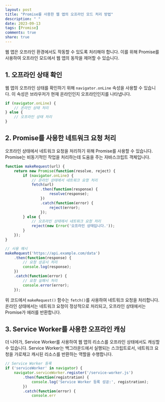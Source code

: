 ```yaml
---
layout: post
title: "Promise를 사용한 웹 앱의 오프라인 모드 처리 방법"
description: " "
date: 2023-09-13
tags: [Promise]
comments: true
share: true
---
```


웹 앱은 오프라인 환경에서도 작동할 수 있도록 처리해야 합니다. 이를 위해 Promise를 사용하여 오프라인 모드에서 웹 앱의 동작을 제어할 수 있습니다.

## 1. 오프라인 상태 확인

웹 앱의 오프라인 상태를 확인하기 위해 `navigator.onLine` 속성을 사용할 수 있습니다. 이 속성은 브라우저가 현재 온라인인지 오프라인인지를 나타냅니다.

```javascript
if (navigator.onLine) {
    // 온라인 상태 처리
} else {
    // 오프라인 상태 처리
}
```

## 2. Promise를 사용한 네트워크 요청 처리

오프라인 상태에서 네트워크 요청을 처리하기 위해 Promise를 사용할 수 있습니다. Promise는 비동기적인 작업을 처리하는데 도움을 주는 자바스크립트 객체입니다.

```javascript
function makeRequest(url) {
    return new Promise(function(resolve, reject) {
        if (navigator.onLine) {
            // 온라인 상태에서 네트워크 요청 처리
            fetch(url)
                .then(function(response) {
                    resolve(response);
                })
                .catch(function(error) {
                    reject(error);
                });
        } else {
            // 오프라인 상태에서 네트워크 요청 처리
            reject(new Error('오프라인 상태입니다.'));
        }
    });
}

// 사용 예시
makeRequest('https://api.example.com/data')
    .then(function(response) {
        // 요청 성공시 처리
        console.log(response);
    })
    .catch(function(error) {
        // 요청 실패시 처리
        console.error(error);
    });
```

위 코드에서 `makeRequest()` 함수는 `fetch()`를 사용하여 네트워크 요청을 처리합니다. 온라인 상태에서는 네트워크 요청이 정상적으로 처리되고, 오프라인 상태에서는 Promise가 에러를 반환합니다.

## 3. Service Worker를 사용한 오프라인 캐싱

더 나아가, Service Worker를 사용하여 웹 앱의 리소스를 오프라인 상태에서도 캐싱할 수 있습니다. Service Worker는 백그라운드에서 실행되는 스크립트로서, 네트워크 요청을 가로채고 캐시된 리소스를 반환하는 역할을 수행합니다.

```javascript
// Service Worker 등록
if ('serviceWorker' in navigator) {
    navigator.serviceWorker.register('/service-worker.js')
        .then(function(registration) {
            console.log('Service Worker 등록 성공:', registration);
        })
        .catch(function(error) {
            console.err